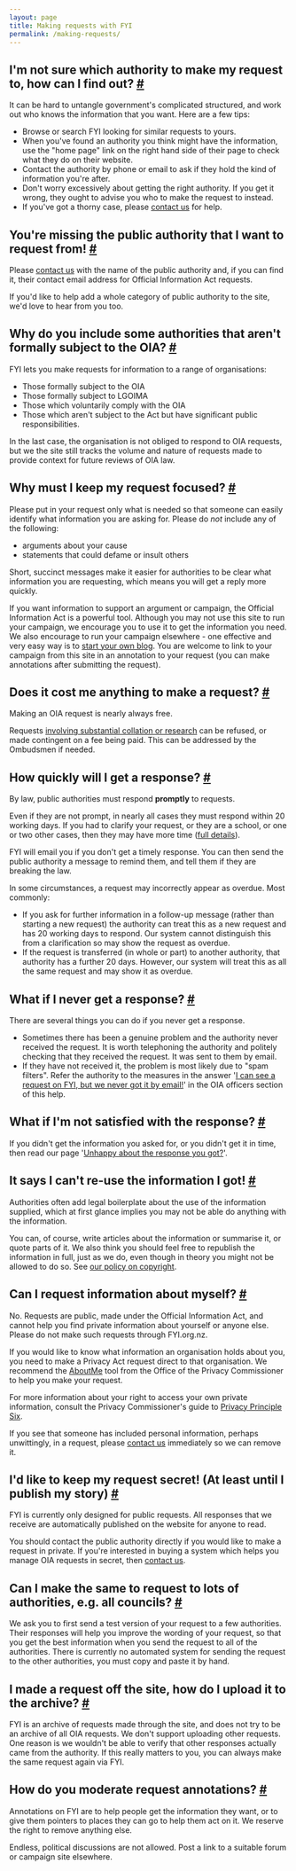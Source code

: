 ```yaml
---
layout: page
title: Making requests with FYI
permalink: /making-requests/
---
```


## <a name="which_authority" />I'm not sure which authority to make my request to, how can I find out? [#](#which_authority)

It can be hard to untangle government's complicated structured, and work out who knows the information that you want. Here are a few tips:

*   Browse or search FYI looking for similar requests to yours.
*   When you've found an authority you think might have the information, use the "home page" link on the right hand side of their page to check what they do on their website.
*   Contact the authority by phone or email to ask if they hold the kind of information you're after.
*   Don't worry excessively about getting the right authority. If you get it wrong, they ought to advise you who to make the request to instead.
*   If you've got a thorny case, please [contact us](/help/contact) for help.

## <a name="missing_body" />You're missing the public authority that I want to request from! [#](#missing_body)

Please [contact us](/help/contact) with the name of the public authority and, if you can find it, their contact email address for Official Information Act requests.

If you'd like to help add a whole category of public authority to the site, we'd love to hear from you too.

## <a name="authorities" />Why do you include some authorities that aren't formally subject to the OIA? [#](#authorities)

FYI lets you make requests for information to a range of organisations:

*   Those formally subject to the OIA
*   Those formally subject to LGOIMA
*   Those which voluntarily comply with the OIA
*   Those which aren't subject to the Act but have significant public responsibilities.

In the last case, the organisation is not obliged to respond to OIA requests, but we the site still tracks the volume and nature of requests made to provide context for future reviews of OIA law.

## <a name="focused" />Why must I keep my request focused? [#](#focused)

Please put in your request only what is needed so that someone can easily identify what information you are asking for. Please do _not_ include any of the following:

*   arguments about your cause
*   statements that could defame or insult others

Short, succinct messages make it easier for authorities to be clear what information you are requesting, which means you will get a reply more quickly.

If you want information to support an argument or campaign, the Official Information Act is a powerful tool. Although you may not use this site to run your campaign, we encourage you to use it to get the information you need. We also encourage to run your campaign elsewhere - one effective and very easy way is to [start your own blog](http://wordpress.com/). You are welcome to link to your campaign from this site in an annotation to your request (you can make annotations after submitting the request).

## <a name="fees" />Does it cost me anything to make a request? [#](#fees)

Making an OIA request is nearly always free.

Requests [involving substantial collation or research](http://www.legislation.govt.nz/act/public/1982/0156/latest/DLM65604.html) can be refused, or made contingent on a fee being paid. This can be addressed by the Ombudsmen if needed.

## <a name="quickly_response" />How quickly will I get a response? [#](#quickly_response)

By law, public authorities must respond **promptly** to requests.

Even if they are not prompt, in nearly all cases they must respond within 20 working days. If you had to clarify your request, or they are a school, or one or two other cases, then they may have more time ([full details](/help/officers#days)).

FYI will email you if you don't get a timely response. You can then send the public authority a message to remind them, and tell them if they are breaking the law.

In some circumstances, a request may incorrectly appear as overdue. Most commonly:

*   If you ask for further information in a follow-up message (rather than starting a new request) the authority can treat this as a new request and has 20 working days to respond. Our system cannot distinguish this from a clarification so may show the request as overdue.
*   If the request is transferred (in whole or part) to another authority, that authority has a further 20 days. However, our system will treat this as all the same request and may show it as overdue.

## <a name="no_response" />What if I never get a response? [#](#no_response)

There are several things you can do if you never get a response.

*   Sometimes there has been a genuine problem and the authority never received the request. It is worth telephoning the authority and politely checking that they received the request. It was sent to them by email.
*   If they have not received it, the problem is most likely due to "spam filters". Refer the authority to the measures in the answer '[I can see a request on FYI, but we never got it by email!](/help/officers#spam_problems)' in the OIA officers section of this help.

## <a name="not_satifised" />What if I'm not satisfied with the response? [#](#not_satifised)

If you didn't get the information you asked for, or you didn't get it in time, then read our page '[Unhappy about the response you got?](/help/unhappy)'.

## <a name="reuse" />It says I can't re-use the information I got! [#](#reuse)

Authorities often add legal boilerplate about the use of the information supplied, which at first glance implies you may not be able do anything with the information.

You can, of course, write articles about the information or summarise it, or quote parts of it. We also think you should feel free to republish the information in full, just as we do, even though in theory you might not be allowed to do so. See [our policy on copyright](/help/officers#copyright).

## <a name="data_protection" />Can I request information about myself? [#](#data_protection)

No. Requests are public, made under the Official Information Act, and cannot help you find private information about yourself or anyone else. Please do not make such requests through FYI.org.nz.

If you would like to know what information an organisation holds about you, you need to make a Privacy Act request direct to that organisation. We recommend the [AboutMe](https://privacy.org.nz/further-resources/aboutme-request-my-info-tool "Privacy Commissioner: AboutMe request tool") tool from the Office of the Privacy Commissioner to help you make your request.

For more information about your right to access your own private information, consult the Privacy Commissioner's guide to [Privacy Principle Six](https://privacy.org.nz/the-privacy-act-and-codes/privacy-principles/access/ "Privacy Commissioner: Privacy Principle Six").

If you see that someone has included personal information, perhaps unwittingly, in a request, please [contact us](/help/contact) immediately so we can remove it.

## <a name="private_requests" />I'd like to keep my request secret! (At least until I publish my story) [#](#private_requests)

FYI is currently only designed for public requests. All responses that we receive are automatically published on the website for anyone to read.

You should contact the public authority directly if you would like to make a request in private. If you're interested in buying a system which helps you manage OIA requests in secret, then [contact us](/help/contact).

## <a name="multiple" />Can I make the same to request to lots of authorities, e.g. all councils? [#](#multiple)

We ask you to first send a test version of your request to a few authorities. Their responses will help you improve the wording of your request, so that you get the best information when you send the request to all of the authorities. There is currently no automated system for sending the request to the other authorities, you must copy and paste it by hand.

## <a name="offsite" />I made a request off the site, how do I upload it to the archive? [#](#offsite)

FYI is an archive of requests made through the site, and does not try to be an archive of all OIA requests. We don't support uploading other requests. One reason is we wouldn't be able to verify that other responses actually came from the authority. If this really matters to you, you can always make the same request again via FYI.

## <a name="moderation" />How do you moderate request annotations? [#](#moderation)

Annotations on FYI are to help people get the information they want, or to give them pointers to places they can go to help them act on it. We reserve the right to remove anything else.

Endless, political discussions are not allowed. Post a link to a suitable forum or campaign site elsewhere.
